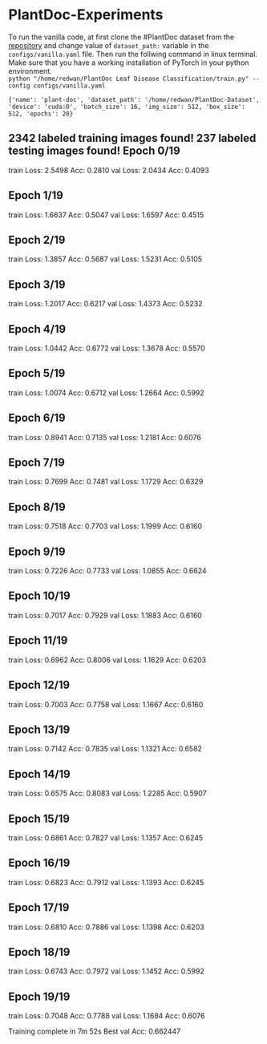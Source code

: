 # PlantDoc-Experiments
To run the vanilla code, at first clone the #PlantDoc dataset from the [repository](https://github.com/pratikkayal/PlantDoc-Dataset) and change value of `dataset_path:` variable in the `configs/vanilla.yaml` file. Then run the follwing command in linux terminal. Make sure that you have a working installation of PyTorch in your python environment.  
`python "/home/redwan/PlantDoc Leaf Disease Classification/train.py" --config configs/vanilla.yaml`




`{'name': 'plant-doc', 'dataset_path': '/home/redwan/PlantDoc-Dataset', 'device': 'cuda:0', 'batch_size': 16, 'img_size': 512, 'box_size': 512, 'epochs': 20}`

2342 labeled training images found!
237 labeled testing images found!
Epoch 0/19
----------
train Loss: 2.5498 Acc: 0.2810
val Loss: 2.0434 Acc: 0.4093

Epoch 1/19
----------
train Loss: 1.6637 Acc: 0.5047
val Loss: 1.6597 Acc: 0.4515

Epoch 2/19
----------
train Loss: 1.3857 Acc: 0.5687
val Loss: 1.5231 Acc: 0.5105

Epoch 3/19
----------
train Loss: 1.2017 Acc: 0.6217
val Loss: 1.4373 Acc: 0.5232

Epoch 4/19
----------
train Loss: 1.0442 Acc: 0.6772
val Loss: 1.3678 Acc: 0.5570

Epoch 5/19
----------
train Loss: 1.0074 Acc: 0.6712
val Loss: 1.2664 Acc: 0.5992

Epoch 6/19
----------
train Loss: 0.8941 Acc: 0.7135
val Loss: 1.2181 Acc: 0.6076

Epoch 7/19
----------
train Loss: 0.7699 Acc: 0.7481
val Loss: 1.1729 Acc: 0.6329

Epoch 8/19
----------
train Loss: 0.7518 Acc: 0.7703
val Loss: 1.1999 Acc: 0.6160

Epoch 9/19
----------
train Loss: 0.7226 Acc: 0.7733
val Loss: 1.0855 Acc: 0.6624

Epoch 10/19
----------
train Loss: 0.7017 Acc: 0.7929
val Loss: 1.1883 Acc: 0.6160

Epoch 11/19
----------
train Loss: 0.6962 Acc: 0.8006
val Loss: 1.1629 Acc: 0.6203

Epoch 12/19
----------
train Loss: 0.7003 Acc: 0.7758
val Loss: 1.1667 Acc: 0.6160

Epoch 13/19
----------
train Loss: 0.7142 Acc: 0.7835
val Loss: 1.1321 Acc: 0.6582

Epoch 14/19
----------
train Loss: 0.6575 Acc: 0.8083
val Loss: 1.2285 Acc: 0.5907

Epoch 15/19
----------
train Loss: 0.6861 Acc: 0.7827
val Loss: 1.1357 Acc: 0.6245

Epoch 16/19
----------
train Loss: 0.6823 Acc: 0.7912
val Loss: 1.1393 Acc: 0.6245

Epoch 17/19
----------
train Loss: 0.6810 Acc: 0.7886
val Loss: 1.1398 Acc: 0.6203

Epoch 18/19
----------
train Loss: 0.6743 Acc: 0.7972
val Loss: 1.1452 Acc: 0.5992

Epoch 19/19
----------
train Loss: 0.7048 Acc: 0.7788
val Loss: 1.1684 Acc: 0.6076

Training complete in 7m 52s
Best val Acc: 0.662447
